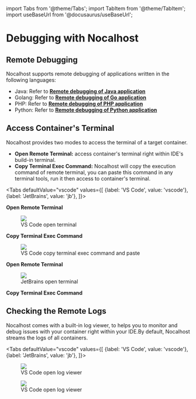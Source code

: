 import Tabs from '@theme/Tabs';
import TabItem from '@theme/TabItem';
import useBaseUrl from '@docusaurus/useBaseUrl';

# Debugging with Nocalhost

## Remote Debugging

Nocalhost supports remote debugging of applications written in the following languages:

- Java: Refer to **[Remote debugging of Java application](../practice/debug/java)**
- Golang: Refer to **[Remote debugging of Go application](../practice/debug/go)**
- PHP: Refer to **[Remote debugging of PHP application](../practice/debug/php)**
- Python: Refer to **[Remote debugging of Python application](../practice/debug/python)**

## Access Container's Terminal

Nocalhost provides two modes to access the terminal of a target container.

- **Open Remote Terminal:** access container's terminal right within IDE's build-in terminal.
- **Copy Terminal Exec Command:** Nocalhost will copy the execution command of remote terminal, you can paste this command in any terminal tools, run it then access to container's terminal.

<Tabs
  defaultValue="vscode"
  values={[
    {label: 'VS Code', value: 'vscode'},
    {label: 'JetBrains', value: 'jb'},
  ]}>
<TabItem value="vscode">

**Open Remote Terminal**

<figure className="img-frame">
  <img className="gif-img" src={useBaseUrl('/img/plugin/vs-terminal.gif')} />
  <figcaption>VS Code open terminal</figcaption>
</figure>

**Copy Terminal Exec Command**

<figure className="img-frame">
  <img className="gif-img" src={useBaseUrl('/img/plugin/vs-terminal-exec.gif')} />
  <figcaption>VS Code copy terminal exec command and paste</figcaption>
</figure>

</TabItem>
  
<TabItem value="jb">

**Open Remote Terminal**

<figure className="img-frame">
  <img className="gif-img" src={useBaseUrl('/img/plugin/jb-terminal.gif')} />
  <figcaption>JetBrains open terminal</figcaption>
</figure>


**Copy Terminal Exec Command**

</TabItem>
</Tabs>

## Checking the Remote Logs

Nocalhost comes with a built-in log viewer, to helps you to monitor and debug issues with your container right within your IDE.By default, Nocalhost streams the logs of all containers.

<Tabs
  defaultValue="vscode"
  values={[
    {label: 'VS Code', value: 'vscode'},
    {label: 'JetBrains', value: 'jb'},
  ]}>
<TabItem value="vscode">

<figure className="img-frame">
  <img className="gif-img" src={useBaseUrl('/img/plugin/vs-log-viewer.gif')} />
  <figcaption>VS Code open log viewer</figcaption>
</figure>

</TabItem>
  
<TabItem value="jb">


<figure className="img-frame">
  <img className="gif-img" src={useBaseUrl('/img/plugin/jb-log-viewer.gif')} />
  <figcaption>VS Code open log viewer</figcaption>
</figure>

</TabItem>
</Tabs>

